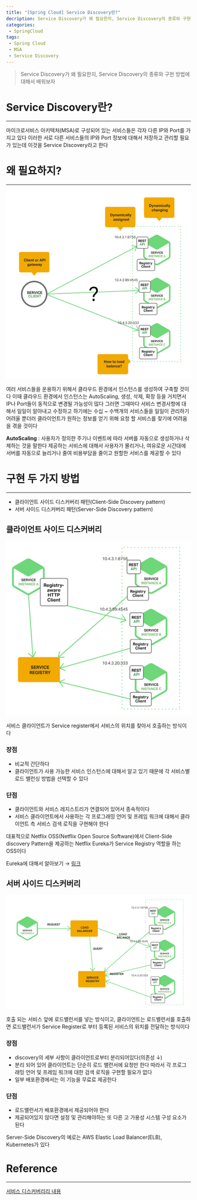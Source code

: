 ```yaml
---
title: "[Spring Cloud] Service Discovery란?"
decription: Service Discovery가 왜 필요한지, Service Discovery의 종류와 구현 방법에 대해서 배워보자
categories:
 - SpringCloud
tags:
 - Spring Cloud
 - MSA
 - Service Discovery
---
```


> Service Discovery가 왜 필요한지, Service Discovery의 종류와 구현 방법에 대해서 배워보자

# Service Discovery란?

<hr>

마이크로서비스 아키텍처(MSA)로 구성되어 있는 서비스들은 각자 다른 IP와 Port를 가지고 있다 이러한 서로 다른 서비스들의 IP와 Port 정보에 대해서 저장하고 관리할 필요가 있는데 이것을 Service Discovery라고 한다

# 왜 필요하지?

<hr>

![why service discovery](/assets/postImages/ServiceDiscoveryConcept/why%20service%20discovery.png)

여러 서비스들을 운용하기 위해서 클라우드 환경에서 인스턴스를 생성하여 구축할 것이다 이때 클라우드 환경에서 인스턴스는 AutoScaling, 생성, 삭제, 확장 등을 거치면서 IP나 Port들이 동적으로 변경될 가능성이 많다 그러면 그때마다 서비스 변경사항에 대해서 일일이 알아내고 수정하고 하기에는 수십 ~ 수백개의 서비스들을 일일이 관리하기 어려울 뿐더러 클라이언트가 원하는 정보를 얻기 위해 요청 할 서비스를 찾기에 어려움을 겪을 것이다

**AutoScaling** : 사용자가 정의한 주기나 이벤트에 따라 서버를 자동으로 생성하거나 삭제하는 것을 말한다 제공하는 서비스에 대해서 사용자가 몰리거나, 여유로운 시간대에 서버를 자동으로 늘리거나 줄여 비용부담을 줄이고 원할한 서비스를 제공할 수 있다

# 구현 두 가지 방법

<hr>

- 클라이언트 사이드 디스커버리 패턴(Client-Side Discovery pattern)
- 서버 사이드 디스커버리 패턴(Server-Side Discovery pattern)

## 클라이언트 사이드 디스커버리

![client-side discovery](/assets/postImages/ServiceDiscoveryConcept/client-side%20discovery.png)

서비스 클라이언트가 Service register에서 서비스의 위치를 찾아서 호출하는 방식이다

### 장점
- 비교적 간단하다
- 클라이언트가 사용 가능한 서비스 인스턴스에 대해서 알고 있기 때문에 각 서비스별 로드 밸런싱 방법을 선택할 수 있다

### 단점
- 클라이언트와 서비스 레지스트리가 연결되어 있어서 종속적이다
- 서비스 클라이언트에서 사용하는 각 프로그래밍 언어 및 프레임 워크에 대해서 클라이언트 측 서비스 검색 로직을 구현해야 한다

대표적으로 Netflix OSS(Netflix Open Source Software)에서 Client-Side discovery Pattern을 제공하는 Netflix Eureka가 Service Registry 역할을 하는 OSS이다

Eureka에 대해서 알아보기 → [링크](https://mangchhe.github.io/springcloud/2021/04/06/SpringCloudNetflixEureka/)

## 서버 사이드 디스커버리

![server-side discovery](/assets/postImages/ServiceDiscoveryConcept/server-side%20discovery.png)

호출 되는 서비스 앞에 로드밸런서를 넣는 방식이고, 클라이언트는 로드밸런서를 호출하면 로드밸런서가 Service Register로 부터 등록된 서비스의 위치를 전달하는 방식이다

### 장점
- discovery의 세부 사항이 클라이언트로부터 분리되어있다(의존성 ↓)
- 분리 되어 있어 클라이언트는 단순히 로드 밸런서에 요청만 한다 따라서 각 프로그래밍 언어 및 프레임 워크에 대한 검색 로직을 구현할 필요가 없다
- 일부 배포환경에서는 이 기능을 무료로 제공한다

### 단점
- 로드밸런서가 배포환경에서 제공되어야 한다
- 제공되어있지 않다면 설정 및 관리해야하는 또 다른 고 가용성 시스템 구성 요소가 된다

Server-Side Discovery의 예로는 AWS Elastic Load Balancer(ELB), Kubernetes가 있다

# Reference

<hr>

[서비스 디스커버리리 내용](https://www.nginx.com/blog/service-discovery-in-a-microservices-architecture/)

